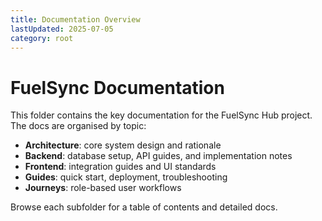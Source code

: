 ```yaml
---
title: Documentation Overview
lastUpdated: 2025-07-05
category: root
---
```


# FuelSync Documentation

This folder contains the key documentation for the FuelSync Hub project. The docs are organised by topic:

- **Architecture**: core system design and rationale
- **Backend**: database setup, API guides, and implementation notes
- **Frontend**: integration guides and UI standards
- **Guides**: quick start, deployment, troubleshooting
- **Journeys**: role-based user workflows

Browse each subfolder for a table of contents and detailed docs.
